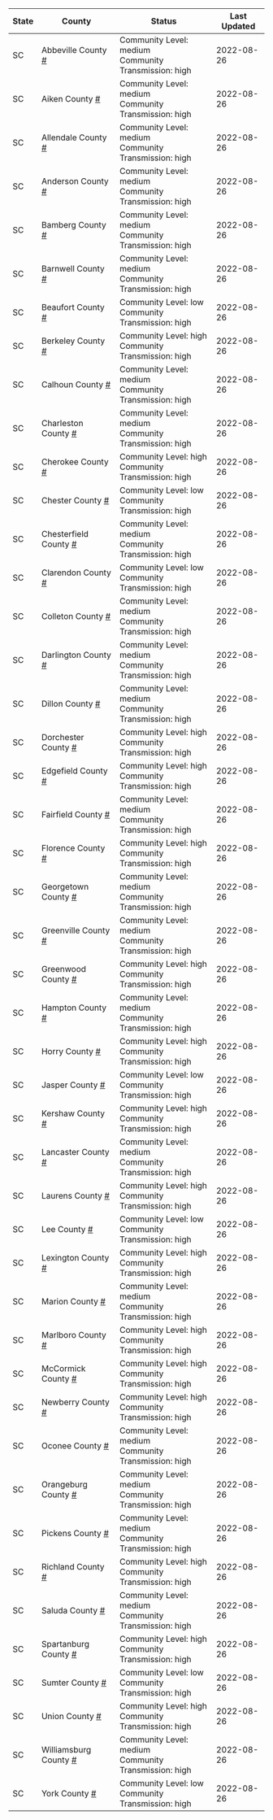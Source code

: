 State | County | Status | Last Updated
--- | --- | --- | --- 
SC | Abbeville County <a href="#abbeville_county">#</a> | <a name="abbeville_county"></a>Community Level: medium<br/>Community Transmission: high | 2022-08-26
SC | Aiken County <a href="#aiken_county">#</a> | <a name="aiken_county"></a>Community Level: medium<br/>Community Transmission: high | 2022-08-26
SC | Allendale County <a href="#allendale_county">#</a> | <a name="allendale_county"></a>Community Level: medium<br/>Community Transmission: high | 2022-08-26
SC | Anderson County <a href="#anderson_county">#</a> | <a name="anderson_county"></a>Community Level: medium<br/>Community Transmission: high | 2022-08-26
SC | Bamberg County <a href="#bamberg_county">#</a> | <a name="bamberg_county"></a>Community Level: medium<br/>Community Transmission: high | 2022-08-26
SC | Barnwell County <a href="#barnwell_county">#</a> | <a name="barnwell_county"></a>Community Level: medium<br/>Community Transmission: high | 2022-08-26
SC | Beaufort County <a href="#beaufort_county">#</a> | <a name="beaufort_county"></a>Community Level: low<br/>Community Transmission: high | 2022-08-26
SC | Berkeley County <a href="#berkeley_county">#</a> | <a name="berkeley_county"></a>Community Level: high<br/>Community Transmission: high | 2022-08-26
SC | Calhoun County <a href="#calhoun_county">#</a> | <a name="calhoun_county"></a>Community Level: medium<br/>Community Transmission: high | 2022-08-26
SC | Charleston County <a href="#charleston_county">#</a> | <a name="charleston_county"></a>Community Level: medium<br/>Community Transmission: high | 2022-08-26
SC | Cherokee County <a href="#cherokee_county">#</a> | <a name="cherokee_county"></a>Community Level: high<br/>Community Transmission: high | 2022-08-26
SC | Chester County <a href="#chester_county">#</a> | <a name="chester_county"></a>Community Level: low<br/>Community Transmission: high | 2022-08-26
SC | Chesterfield County <a href="#chesterfield_county">#</a> | <a name="chesterfield_county"></a>Community Level: medium<br/>Community Transmission: high | 2022-08-26
SC | Clarendon County <a href="#clarendon_county">#</a> | <a name="clarendon_county"></a>Community Level: low<br/>Community Transmission: high | 2022-08-26
SC | Colleton County <a href="#colleton_county">#</a> | <a name="colleton_county"></a>Community Level: medium<br/>Community Transmission: high | 2022-08-26
SC | Darlington County <a href="#darlington_county">#</a> | <a name="darlington_county"></a>Community Level: medium<br/>Community Transmission: high | 2022-08-26
SC | Dillon County <a href="#dillon_county">#</a> | <a name="dillon_county"></a>Community Level: medium<br/>Community Transmission: high | 2022-08-26
SC | Dorchester County <a href="#dorchester_county">#</a> | <a name="dorchester_county"></a>Community Level: high<br/>Community Transmission: high | 2022-08-26
SC | Edgefield County <a href="#edgefield_county">#</a> | <a name="edgefield_county"></a>Community Level: high<br/>Community Transmission: high | 2022-08-26
SC | Fairfield County <a href="#fairfield_county">#</a> | <a name="fairfield_county"></a>Community Level: medium<br/>Community Transmission: high | 2022-08-26
SC | Florence County <a href="#florence_county">#</a> | <a name="florence_county"></a>Community Level: high<br/>Community Transmission: high | 2022-08-26
SC | Georgetown County <a href="#georgetown_county">#</a> | <a name="georgetown_county"></a>Community Level: medium<br/>Community Transmission: high | 2022-08-26
SC | Greenville County <a href="#greenville_county">#</a> | <a name="greenville_county"></a>Community Level: medium<br/>Community Transmission: high | 2022-08-26
SC | Greenwood County <a href="#greenwood_county">#</a> | <a name="greenwood_county"></a>Community Level: high<br/>Community Transmission: high | 2022-08-26
SC | Hampton County <a href="#hampton_county">#</a> | <a name="hampton_county"></a>Community Level: medium<br/>Community Transmission: high | 2022-08-26
SC | Horry County <a href="#horry_county">#</a> | <a name="horry_county"></a>Community Level: high<br/>Community Transmission: high | 2022-08-26
SC | Jasper County <a href="#jasper_county">#</a> | <a name="jasper_county"></a>Community Level: low<br/>Community Transmission: high | 2022-08-26
SC | Kershaw County <a href="#kershaw_county">#</a> | <a name="kershaw_county"></a>Community Level: high<br/>Community Transmission: high | 2022-08-26
SC | Lancaster County <a href="#lancaster_county">#</a> | <a name="lancaster_county"></a>Community Level: medium<br/>Community Transmission: high | 2022-08-26
SC | Laurens County <a href="#laurens_county">#</a> | <a name="laurens_county"></a>Community Level: high<br/>Community Transmission: high | 2022-08-26
SC | Lee County <a href="#lee_county">#</a> | <a name="lee_county"></a>Community Level: low<br/>Community Transmission: high | 2022-08-26
SC | Lexington County <a href="#lexington_county">#</a> | <a name="lexington_county"></a>Community Level: high<br/>Community Transmission: high | 2022-08-26
SC | Marion County <a href="#marion_county">#</a> | <a name="marion_county"></a>Community Level: medium<br/>Community Transmission: high | 2022-08-26
SC | Marlboro County <a href="#marlboro_county">#</a> | <a name="marlboro_county"></a>Community Level: high<br/>Community Transmission: high | 2022-08-26
SC | McCormick County <a href="#mccormick_county">#</a> | <a name="mccormick_county"></a>Community Level: high<br/>Community Transmission: high | 2022-08-26
SC | Newberry County <a href="#newberry_county">#</a> | <a name="newberry_county"></a>Community Level: high<br/>Community Transmission: high | 2022-08-26
SC | Oconee County <a href="#oconee_county">#</a> | <a name="oconee_county"></a>Community Level: medium<br/>Community Transmission: high | 2022-08-26
SC | Orangeburg County <a href="#orangeburg_county">#</a> | <a name="orangeburg_county"></a>Community Level: medium<br/>Community Transmission: high | 2022-08-26
SC | Pickens County <a href="#pickens_county">#</a> | <a name="pickens_county"></a>Community Level: medium<br/>Community Transmission: high | 2022-08-26
SC | Richland County <a href="#richland_county">#</a> | <a name="richland_county"></a>Community Level: high<br/>Community Transmission: high | 2022-08-26
SC | Saluda County <a href="#saluda_county">#</a> | <a name="saluda_county"></a>Community Level: medium<br/>Community Transmission: high | 2022-08-26
SC | Spartanburg County <a href="#spartanburg_county">#</a> | <a name="spartanburg_county"></a>Community Level: high<br/>Community Transmission: high | 2022-08-26
SC | Sumter County <a href="#sumter_county">#</a> | <a name="sumter_county"></a>Community Level: low<br/>Community Transmission: high | 2022-08-26
SC | Union County <a href="#union_county">#</a> | <a name="union_county"></a>Community Level: high<br/>Community Transmission: high | 2022-08-26
SC | Williamsburg County <a href="#williamsburg_county">#</a> | <a name="williamsburg_county"></a>Community Level: medium<br/>Community Transmission: high | 2022-08-26
SC | York County <a href="#york_county">#</a> | <a name="york_county"></a>Community Level: low<br/>Community Transmission: high | 2022-08-26
